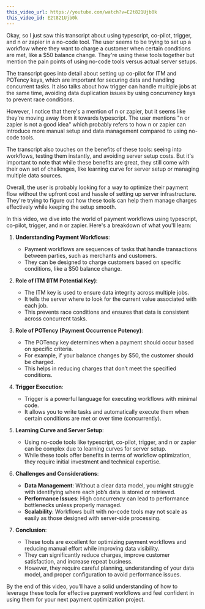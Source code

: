 ```yaml
---
this_video_url: https://youtube.com/watch?v=E2t821Ujb0k
this_video_id: E2t821Ujb0k
---
```

<think>
Okay, so I just saw this transcript about using typescript, co-pilot, trigger, and n or zapier in a no-code tool. The user seems to be trying to set up a workflow where they want to charge a customer when certain conditions are met, like a $50 balance change. They're using these tools together but mention the pain points of using no-code tools versus actual server setups.

The transcript goes into detail about setting up co-pilot for ITM and POTency keys, which are important for securing data and handling concurrent tasks. It also talks about how trigger can handle multiple jobs at the same time, avoiding data duplication issues by using concurrency keys to prevent race conditions.

However, I notice that there's a mention of n or zapier, but it seems like they're moving away from it towards typescript. The user mentions "n or zapier is not a good idea" which probably refers to how n or zapier can introduce more manual setup and data management compared to using no-code tools.

The transcript also touches on the benefits of these tools: seeing into workflows, testing them instantly, and avoiding server setup costs. But it's important to note that while these benefits are great, they still come with their own set of challenges, like learning curve for server setup or managing multiple data sources.

Overall, the user is probably looking for a way to optimize their payment flow without the upfront cost and hassle of setting up server infrastructure. They're trying to figure out how these tools can help them manage charges effectively while keeping the setup smooth.
</think>

In this video, we dive into the world of payment workflows using typescript, co-pilot, trigger, and n or zapier. Here's a breakdown of what you'll learn:

1. **Understanding Payment Workflows**:
   - Payment workflows are sequences of tasks that handle transactions between parties, such as merchants and customers.
   - They can be designed to charge customers based on specific conditions, like a $50 balance change.

2. **Role of ITM (ITM Potential Key)**:
   - The ITM key is used to ensure data integrity across multiple jobs.
   - It tells the server where to look for the current value associated with each job.
   - This prevents race conditions and ensures that data is consistent across concurrent tasks.

3. **Role of POTency (Payment Occurrence Potency)**:
   - The POTency key determines when a payment should occur based on specific criteria.
   - For example, if your balance changes by $50, the customer should be charged.
   - This helps in reducing charges that don’t meet the specified conditions.

4. **Trigger Execution**:
   - Trigger is a powerful language for executing workflows with minimal code.
   - It allows you to write tasks and automatically execute them when certain conditions are met or over time (concurrently).

5. **Learning Curve and Server Setup**:
   - Using no-code tools like typescript, co-pilot, trigger, and n or zapier can be complex due to learning curves for server setup.
   - While these tools offer benefits in terms of workflow optimization, they require initial investment and technical expertise.

6. **Challenges and Considerations**:
   - **Data Management**: Without a clear data model, you might struggle with identifying where each job’s data is stored or retrieved.
   - **Performance Issues**: High concurrency can lead to performance bottlenecks unless properly managed.
   - **Scalability**: Workflows built with no-code tools may not scale as easily as those designed with server-side processing.

7. **Conclusion**:
   - These tools are excellent for optimizing payment workflows and reducing manual effort while improving data visibility.
   - They can significantly reduce charges, improve customer satisfaction, and increase repeat business.
   - However, they require careful planning, understanding of your data model, and proper configuration to avoid performance issues.

By the end of this video, you’ll have a solid understanding of how to leverage these tools for effective payment workflows and feel confident in using them for your next payment optimization project.
